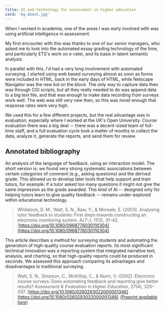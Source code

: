 ```yaml
---
title: AI and technology for assessment in higher education
card: 'bg-about.jpg'
---
```


When I worked in academia, one of the areas I was early involved with
was using artificial intelligence in assessment. 

My first encounter with this was thanks to one of our senior managers, 
who asked me to look into the automated essay grading technology of the 
time, and particularly ETS's work on e-rater, and its basis in latent semantic 
analysis.

In parallel with this, I'd had a very long involvement with automated surveying.
I started using web based surveying almost as soon as forms were included in 
HTML, back in the early days of HTML, while Netscape Navigator was the new kid
on the block. The only way to capture data then was through CGI scripts, but
all they really needed to do was append data to a big text file, and that was
enough to make data recording from surveys work well. The web was still very
new then, so this was novel enough that response rates were very high.

We used this for a few different projects, but the real advantage was in 
evaluation, especially where I worked at the UK's Open University. Course evaluation
there was a big deal -- there was a decent-sized team of full-time staff, and a
full evaluation cycle took a matter of months to collect the data, analyze it,
generate the reports, and send them for review.

## Annotated bibliography

An analysis of the language of feedback, using an interaction model. The short
version is: we found very strong systematic associations between certain
*categories* of comment (e.g., asking questions) and the derived grade. This
allowed us to develop later tools that help support and train tutors, for
example: if a tutor asked too many questions it might not give the same
impression as the grade awarded. This kind of AI -- designed only for helping
tutors learn to give quality feedback -- remains under-explored within
educational technology.

> Whitelock, D. M., Watt, S. N., Raw, Y., & Moreale, E. (2003). Analysing tutor
> feedback to students: First steps towards constructing an electronic
> monitoring system. *ALT-J*, *11*(3), 31–42.
> [https://doi.org/10.1080/0968776030110304](https://doi.org/10.1080/0968776030110304)

This article describes a method for surveying students and automating the
generation of high-quality course evaluation reports. Its most significant
technical innovation was a reporting system that integrated narrative text,
analysis, and charting, so that high-quality reports could be produced in
seconds. We assessed this approach comparing its advantages and disadvantages to
traditional surveying.

> Watt, S. N., Simpson, C., McKillop, C., & Nunn, V. (2002). Electronic course
> surveys: Does automating feedback and reporting give better results?
> *Assessment & Evaluation in Higher Education*, *27*(4), 325–337.
> [https://doi.org/10.1080/0260293022000001346](https://doi.org/10.1080/0260293022000001346)
> ([*Preprint available here*](/assets/ECS.d3.pdf))
